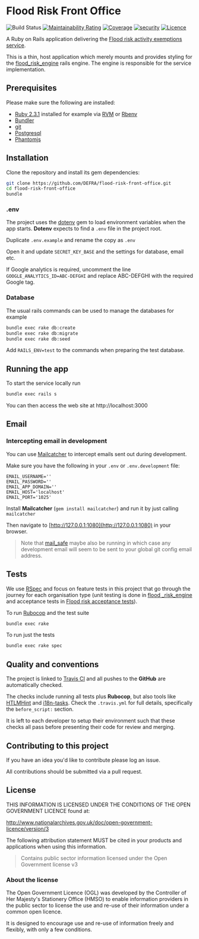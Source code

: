 # Flood Risk Front Office

![Build Status](https://github.com/DEFRA/flood-risk-front-office/workflows/CI/badge.svg?branch=main)
[![Maintainability Rating](https://sonarcloud.io/api/project_badges/measure?project=DEFRA_flood-risk-front-office&metric=sqale_rating)](https://sonarcloud.io/dashboard?id=DEFRA_flood-risk-front-office)
[![Coverage](https://sonarcloud.io/api/project_badges/measure?project=DEFRA_flood-risk-front-office&metric=coverage)](https://sonarcloud.io/dashboard?id=DEFRA_flood-risk-front-office)
[![security](https://hakiri.io/github/DEFRA/flood-risk-front-office/main.svg)](https://hakiri.io/github/DEFRA/flood-risk-front-office/main)
[![Licence](https://img.shields.io/badge/Licence-OGLv3-blue.svg)](http://www.nationalarchives.gov.uk/doc/open-government-licence/version/3)

A Ruby on Rails application delivering the [Flood risk activity exemptions service](https://register-flood-risk-exemption.service.gov.uk).

This is a thin, host application which merely mounts and provides styling for the [flood_risk_engine](https://github.com/DEFRA/flood-risk-engine) rails engine. The engine is responsible for the service implementation.

## Prerequisites

Please make sure the following are installed:

- [Ruby 2.3.1](https://www.ruby-lang.org) installed for example via [RVM](https://rvm.io) or [Rbenv](https://github.com/sstephenson/rbenv/blob/master/README.md)
- [Bundler](http://bundler.io/)
- [git](https://git-scm.com/book/en/v2/Getting-Started-Installing-Git)
- [Postgresql](http://www.postgresql.org/download)
- [Phantomjs](https://github.com/teampoltergeist/poltergeist#installing-phantomjs)

## Installation

Clone the repository and install its gem dependencies:

```bash
git clone https://github.com/DEFRA/flood-risk-front-office.git
cd flood-risk-front-office
bundle
```

### .env

The project uses the [dotenv](https://github.com/bkeepers/dotenv) gem to load environment variables when the app starts. **Dotenv** expects to find a `.env` file in the project root.

Duplicate `.env.example` and rename the copy as `.env`

Open it and update `SECRET_KEY_BASE` and the settings for database, email etc.

If Google analytics is required, uncomment the line `GOOGLE_ANALYTICS_ID=ABC-DEFGHI` and replace ABC-DEFGHI with the required Google tag.

### Database

The usual rails commands can be used to manage the databases for example

```bash
bundle exec rake db:create
bundle exec rake db:migrate
bundle exec rake db:seed
```

Add `RAILS_ENV=test` to the commands when preparing the test database.

## Running the app

To start the service locally run

```bash
bundle exec rails s
```

You can then access the web site at http://localhost:3000

## Email

### Intercepting email in development

You can use [Mailcatcher](https://mailcatcher.me/) to intercept emails sent out during development.

Make sure you have the following in your `.env` or `.env.development` file:

    EMAIL_USERNAME=''
    EMAIL_PASSWORD=''
    EMAIL_APP_DOMAIN=''
    EMAIL_HOST='localhost'
    EMAIL_PORT='1025'

Install **Mailcatcher** (`gem install mailcatcher`) and run it by just calling `mailcatcher`

Then navigate to [http://127.0.0.1:1080](http://127.0.0.1:1080) in your browser.

> Note that [mail_safe](https://github.com/myronmarston/mail_safe) maybe also be running in which case any development email will seem to be sent to your global git config email address.

## Tests

We use [RSpec](http://rspec.info/) and focus on feature tests in this project that go through the journey for each organisation type (unit testing is done in [flood _risk_engine](https://github.com/DEFRA/flood-risk-engine) and acceptance tests in [Flood risk acceptance tests](https://github.com/DEFRA/flood-risk-acceptance-tests)).

To run [Rubocop](https://github.com/bbatsov/rubocop) and the test suite

```bash
bundle exec rake
```

To run just the tests

```bash
bundle exec rake spec
```

## Quality and conventions

The project is linked to [Travis CI](https://travis-ci.org/DEFRA/flood-risk-front-office) and all pushes to the **GitHub** are automatically checked.

The checks include running all tests plus **Rubocop**, but also tools like [HTLMHint](https://github.com/yaniswang/HTMLHint) and [i18n-tasks](https://github.com/glebm/i18n-tasks). Check the `.travis.yml` for full details, specifically the `before_script:` section.

It is left to each developer to setup their environment such that these checks all pass before presenting their code for review and merging.

## Contributing to this project

If you have an idea you'd like to contribute please log an issue.

All contributions should be submitted via a pull request.

## License

THIS INFORMATION IS LICENSED UNDER THE CONDITIONS OF THE OPEN GOVERNMENT LICENCE found at:

http://www.nationalarchives.gov.uk/doc/open-government-licence/version/3

The following attribution statement MUST be cited in your products and applications when using this information.

> Contains public sector information licensed under the Open Government license v3

### About the license

The Open Government Licence (OGL) was developed by the Controller of Her Majesty's Stationery Office (HMSO) to enable information providers in the public sector to license the use and re-use of their information under a common open licence.

It is designed to encourage use and re-use of information freely and flexibly, with only a few conditions.
